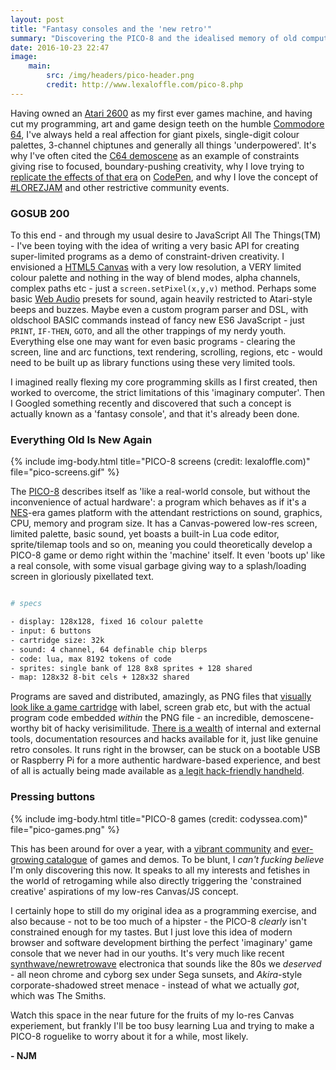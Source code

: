 ```yaml
---
layout: post
title: "Fantasy consoles and the 'new retro'"
summary: "Discovering the PICO-8 and the idealised memory of old computing."
date: 2016-10-23 22:47
image:
    main:
        src: /img/headers/pico-header.png
        credit: http://www.lexaloffle.com/pico-8.php
---
```

Having owned an [Atari 2600][atari] as my first ever games machine, and having cut my programming, art and game design teeth on the humble [Commodore 64][c64], I've always held a real affection for giant pixels, single-digit colour palettes, 3-channel chiptunes and generally all things 'underpowered'. It's why I've often cited the [C64 demoscene][demoscene] as an example of constraints giving rise to focused, boundary-pushing creativity, why I love trying to [replicate the effects of that era][cpdemos] on [CodePen][codepen], and why I love the concept of [#LOREZJAM][lorezjam] and other restrictive community events.

### GOSUB 200 ###

To this end - and through my usual desire to JavaScript All The Things(TM) - I've been toying with the idea of writing a very basic API for creating super-limited programs as a demo of constraint-driven creativity. I envisioned a [HTML5 Canvas][canvas] with a very low resolution, a VERY limited colour palette and nothing in the way of blend modes, alpha channels, complex paths etc - just a `screen.setPixel(x,y,v)` method. Perhaps some basic [Web Audio][webaudio] presets for sound, again heavily restricted to Atari-style beeps and buzzes. Maybe even a custom program parser and DSL, with oldschool BASIC commands instead of fancy new ES6 JavaScript - just `PRINT`, `IF-THEN`, `GOTO`, and all the other trappings of my nerdy youth. Everything else one may want for even basic programs - clearing the screen, line and arc functions, text rendering, scrolling, regions, etc - would need to be built up as library functions using these very limited tools.

I imagined really flexing my core programming skills as I first created, then worked to overcome, the strict limitations of this 'imaginary computer'. Then I Googled something recently and discovered that such a concept is actually known as a 'fantasy console', and that it's already been done.

###  Everything Old Is New Again ###

{% include img-body.html title="PICO-8 screens (credit: lexaloffle.com)" file="pico-screens.gif" %}

The [PICO-8][pico8] describes itself as 'like a real-world console, but without the inconvenience of actual hardware': a program which behaves as if it's a [NES][nes]-era games platform with the attendant restrictions on sound, graphics, CPU, memory and program size. It has a Canvas-powered low-res screen, limited palette, basic sound, yet boasts a built-in Lua code editor, sprite/tilemap tools and so on, meaning you could theoretically develop a PICO-8 game or demo right within the 'machine' itself.  It even 'boots up' like a real console, with some visual garbage giving way to a splash/loading screen in gloriously pixellated text.

~~~ bash

# specs

- display: 128x128, fixed 16 colour palette
- input: 6 buttons
- cartridge size: 32k
- sound: 4 channel, 64 definable chip blerps
- code: lua, max 8192 tokens of code
- sprites: single bank of 128 8x8 sprites + 128 shared
- map: 128x32 8-bit cels + 128x32 shared

~~~

Programs are saved and distributed, amazingly, as PNG files that [visually look like a game cartridge][cart] with label, screen grab etc, but with the actual program code embedded _within_ the PNG file - an incredible, demoscene-worthy bit of hacky verisimilitude.  [There is a wealth][awesome-pico] of internal and external tools, documentation resources and hacks available for it, just like genuine retro consoles. It runs right in the browser, can be stuck on a bootable USB or Raspberry Pi for a more authentic hardware-based experience, and best of all is actually being made available as [a legit hack-friendly handheld][pocketchip].

### Pressing buttons ###

{% include img-body.html title="PICO-8 games (credit: codyssea.com)" file="pico-games.png" %}

This has been around for over a year, with a [vibrant community][pico-twitter] and [ever-growing catalogue][pico-games] of games and demos. To be blunt, I _can't fucking believe_ I'm only discovering this now. It speaks to all my interests and fetishes in the world of retrogaming while also directly triggering the 'constrained creative' aspirations of my low-res Canvas/JS concept.

I certainly hope to still do my original idea as a programming exercise, and also because - not to be too much of a hipster - the PICO-8 _clearly_ isn't constrained enough for my tastes.  But I just love this idea of modern browser and software development birthing the perfect 'imaginary' game console that we never had in our youths.  It's very much like recent [synthwave/newretrowave][synthwave] electronica that sounds like the 80s we _deserved_ - all neon chrome and cyborg sex under Sega sunsets, and _Akira_-style corporate-shadowed street menace - instead of what we actually _got_, which was The Smiths.

Watch this space in the near future for the fruits of my lo-res Canvas experiement, but frankly I'll be too busy learning Lua and trying to make a PICO-8 roguelike to worry about it for a while, most likely.

**- NJM**

[atari]: https://www.youtube.com/watch?v=ucRYLobga0g
[c64]: https://www.youtube.com/watch?v=ZJZY98Tc7G4
[demoscene]: https://www.youtube.com/watch?v=rEZGt7aaIG4
[cpdemos]: http://codepen.io/collection/nbGQxZ/
[codepen]: http://codepen.io/
[lorezjam]: https://itch.io/jam/lowrezjam2016
[canvas]: https://developer.mozilla.org/en-US/docs/Web/API/Canvas_API/Tutorial
[webaudio]: https://www.html5rocks.com/en/tutorials/webaudio/intro/
[pico8]: http://www.lexaloffle.com/pico-8.php
[cart]: http://www.lexaloffle.com/bbs/cposts/2/28747.p8.png
[awesome-pico]: https://github.com/felipebueno/awesome-PICO-8
[pocketchip]: https://getchip.com/pages/pocketchip
[nes]: https://en.wikipedia.org/wiki/Nintendo_Entertainment_System
[pico-games]: http://www.lexaloffle.com/bbs/?cat=7&sub=2&orderby=rating
[pico-twitter]: https://twitter.com/hashtag/pico8
[synthwave]: https://www.youtube.com/user/NewRetroWave/videos


